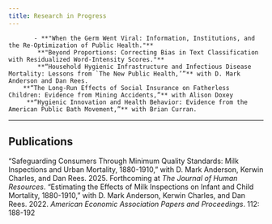```yaml
---
title: Research in Progress
---  
```

           - **"When the Germ Went Viral: Information, Institutions, and the Re-Optimization of Public Health."**
            **"Beyond Proportions: Correcting Bias in Text Classification with Residualized Word-Intensity Scores."**
            **“Household Hygienic Infrastructure and Infectious Disease Mortality: Lessons from `The New Public Health,’”** with D. Mark Anderson and Dan Rees.
	    **“The Long-Run Effects of Social Insurance on Fatherless Children: Evidence from Mining Accidents,”** with Alison Doxey 
	     **“Hygienic Innovation and Health Behavior: Evidence from the American Public Bath Movement,”** with Brian Curran. 
        
---
Publications
---  
“Safeguarding Consumers Through Minimum Quality Standards: Milk Inspections and Urban Mortality, 1880-1910,” with D. Mark Anderson, Kerwin Charles, and Dan Rees. 2025. Forthcoming at _The Journal of Human Resources_.
“Estimating the Effects of Milk Inspections on Infant and Child Mortality, 1880-1910,” with D. Mark Anderson, Kerwin Charles, and Dan Rees. 2022. _American Economic Association Papers and Proceedings_. 112: 188-192
